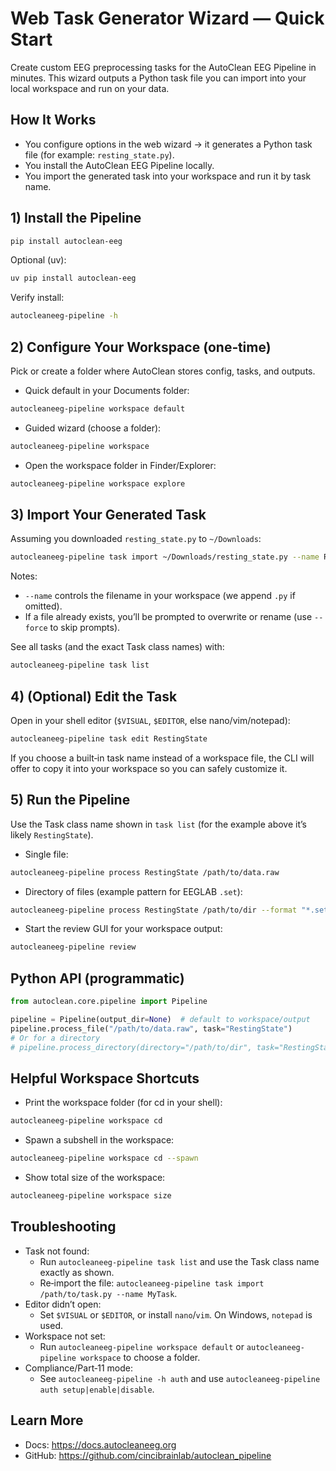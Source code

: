 # Web Task Generator Wizard — Quick Start

Create custom EEG preprocessing tasks for the AutoClean EEG Pipeline in minutes. This wizard outputs a Python task file you can import into your local workspace and run on your data.

## How It Works
- You configure options in the web wizard → it generates a Python task file (for example: `resting_state.py`).
- You install the AutoClean EEG Pipeline locally.
- You import the generated task into your workspace and run it by task name.

## 1) Install the Pipeline
```bash
pip install autoclean-eeg
```

Optional (uv):
```bash
uv pip install autoclean-eeg
```

Verify install:
```bash
autocleaneeg-pipeline -h
```

## 2) Configure Your Workspace (one‑time)
Pick or create a folder where AutoClean stores config, tasks, and outputs.

- Quick default in your Documents folder:
```bash
autocleaneeg-pipeline workspace default
```

- Guided wizard (choose a folder):
```bash
autocleaneeg-pipeline workspace
```

- Open the workspace folder in Finder/Explorer:
```bash
autocleaneeg-pipeline workspace explore
```

## 3) Import Your Generated Task
Assuming you downloaded `resting_state.py` to `~/Downloads`:
```bash
autocleaneeg-pipeline task import ~/Downloads/resting_state.py --name RestingState
```
Notes:
- `--name` controls the filename in your workspace (we append `.py` if omitted).
- If a file already exists, you’ll be prompted to overwrite or rename (use `--force` to skip prompts).

See all tasks (and the exact Task class names) with:
```bash
autocleaneeg-pipeline task list
```

## 4) (Optional) Edit the Task
Open in your shell editor (`$VISUAL`, `$EDITOR`, else nano/vim/notepad):
```bash
autocleaneeg-pipeline task edit RestingState
```
If you choose a built‑in task name instead of a workspace file, the CLI will offer to copy it into your workspace so you can safely customize it.

## 5) Run the Pipeline
Use the Task class name shown in `task list` (for the example above it’s likely `RestingState`).

- Single file:
```bash
autocleaneeg-pipeline process RestingState /path/to/data.raw
```

- Directory of files (example pattern for EEGLAB `.set`):
```bash
autocleaneeg-pipeline process RestingState /path/to/dir --format "*.set" --recursive
```

- Start the review GUI for your workspace output:
```bash
autocleaneeg-pipeline review
```

## Python API (programmatic)
```python
from autoclean.core.pipeline import Pipeline

pipeline = Pipeline(output_dir=None)  # default to workspace/output
pipeline.process_file("/path/to/data.raw", task="RestingState")
# Or for a directory
# pipeline.process_directory(directory="/path/to/dir", task="RestingState", pattern="*.set", recursive=True)
```

## Helpful Workspace Shortcuts
- Print the workspace folder (for cd in your shell):
```bash
autocleaneeg-pipeline workspace cd
```
- Spawn a subshell in the workspace:
```bash
autocleaneeg-pipeline workspace cd --spawn
```
- Show total size of the workspace:
```bash
autocleaneeg-pipeline workspace size
```

## Troubleshooting
- Task not found:
  - Run `autocleaneeg-pipeline task list` and use the Task class name exactly as shown.
  - Re‑import the file: `autocleaneeg-pipeline task import /path/to/task.py --name MyTask`.
- Editor didn’t open:
  - Set `$VISUAL` or `$EDITOR`, or install `nano`/`vim`. On Windows, `notepad` is used.
- Workspace not set:
  - Run `autocleaneeg-pipeline workspace default` or `autocleaneeg-pipeline workspace` to choose a folder.
- Compliance/Part‑11 mode:
  - See `autocleaneeg-pipeline -h auth` and use `autocleaneeg-pipeline auth setup|enable|disable`.

## Learn More
- Docs: https://docs.autocleaneeg.org
- GitHub: https://github.com/cincibrainlab/autoclean_pipeline


